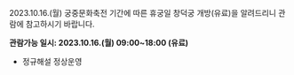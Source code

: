 2023\.10\.16\.(월) 궁중문화축전 기간에 따른 휴궁일 창덕궁 개방(유료)을 알려드리니 관람에 참고하시기 바랍니다. 

**관람가능 일시: 2023.10.16.(월) 09:00~18:00 (유료)**
- 정규해설 정상운영